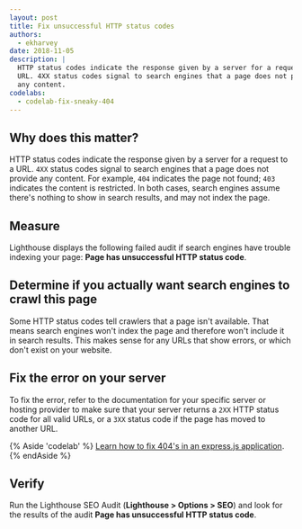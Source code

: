 ```yaml
---
layout: post
title: Fix unsuccessful HTTP status codes
authors:
  - ekharvey
date: 2018-11-05
description: |
  HTTP status codes indicate the response given by a server for a request to a
  URL. 4XX status codes signal to search engines that a page does not provide
  any content.
codelabs:
  - codelab-fix-sneaky-404
---
```


## Why does this matter?

HTTP status codes indicate the response given by a server for a request to a
URL. `4XX` status codes signal to search engines that a page does not provide
any content. For example, `404` indicates the page not found; `403` indicates
the content is restricted. In both cases, search engines assume there's nothing
to show in search results, and may not index the page.

## Measure

Lighthouse displays the following failed audit if search engines have trouble
indexing your page: **Page has unsuccessful HTTP status code**.

## Determine if you actually want search engines to crawl this page

Some HTTP status codes tell crawlers that a page isn't available. That means
search engines won't index the page and therefore won't include it in search
results. This makes sense for any URLs that show errors, or which don't exist on
your website.

## Fix the error on your server

To fix the error, refer to the documentation for your specific server or hosting
provider to make sure that your server returns a `2XX` HTTP status code for all
valid URLs, or a `3XX` status code if the page has moved to another URL.

{% Aside 'codelab' %}
[Learn how to fix 404's in an express.js application](/codelab-fix-sneaky-404).
{% endAside %}

## Verify

Run the Lighthouse SEO Audit (**Lighthouse > Options > SEO**) and look for the
results of the audit **Page has unsuccessful HTTP status code**.
